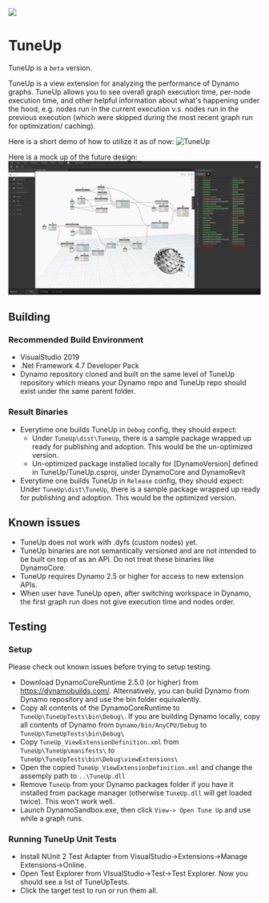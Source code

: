![](https://github.com/DynamoDS/TuneUp/workflows/TuneUp-Build/badge.svg)

# TuneUp

TuneUp is a `beta` version.

TuneUp is a view extension for analyzing the performance of Dynamo graphs. TuneUp allows you to see overall graph execution time, per-node execution time, and other helpful information about what's happening under the hood, e.g. nodes run in the current execution v.s. nodes run in the previous execution (which were skipped during the most recent graph run for optimization/ caching).

Here is a short demo of how to utilize it as of now:
![TuneUp](design/gifs/TuneUpScroll.gif)

Here is a mock up of the future design:
![Alt text](design/images/TuneUp_Mockup_03_SortedByExecutionOrder.jpg?raw=true "TuneUp")

## Building
### Recommended Build Environment
- VisualStudio 2019
- .Net Framework 4.7 Developer Pack
- Dynamo repository cloned and built on the same level of TuneUp repository which means your Dynamo repo and TuneUp repo should exist under the same parent folder.

### Result Binaries
- Everytime one builds TuneUp in `Debug` config, they should expect:
    - Under `TuneUp\dist\TuneUp`, there is a sample package wrapped up ready for publishing and adoption. This would be the un-optimized version.
    - Un-optimized package installed locally for [DynamoVersion] defined in TuneUp/TuneUp.csproj, under DynamoCore and DynamoRevit
- Everytime one builds TuneUp in `Release` config, they should expect:
Under `TuneUp\dist\TuneUp`, there is a sample package wrapped up ready for publishing and adoption. This would be the optimized version.

## Known issues
- TuneUp does not work with .dyfs (custom nodes) yet.
- TuneUp binaries are not semantically versioned and are not intended to be built on top of as an API. Do not treat these binaries like DynamoCore.
- TuneUp requires Dynamo 2.5 or higher for access to new extension APIs.
- When user have TuneUp open, after switching workspace in Dynamo, the first graph run does not give execution time and nodes order.

## Testing

### Setup
Please check out known issues before trying to setup testing.

- Download DynamoCoreRuntime 2.5.0 (or higher) from https://dynamobuilds.com/. Alternatively, you can build Dynamo from Dynamo repository and use the bin folder equivalently.
- Copy all contents of the DynamoCoreRuntime to `TuneUp\TuneUpTests\bin\Debug\`. If you are building Dynamo locally, copy all contents of Dynamo from `Dynamo/bin/AnyCPU/Debug` to `TuneUp\TuneUpTests\bin\Debug\`
- Copy `TuneUp_ViewExtensionDefinition.xml` from `TuneUp\TuneUp\manifests\` to `TuneUp\TuneUpTests\bin\Debug\viewExtensions\`
- Open the copied `TuneUp_ViewExtensionDefinition.xml` and change the assemply path to `..\TuneUp.dll`
- Remove `TuneUp` from your Dynamo packages folder if you have it installed from package manager (otherwise `TuneUp.dll` will get loaded twice). This won't work well.
- Launch DynamoSandbox.exe, then click `View-> Open Tune Up` and use while a graph runs.

### Running TuneUp Unit Tests
- Install NUnit 2 Test Adapter from VisualStudio->Extensions->Manage Extensions->Online.
- Open Test Explorer from VIsualStudio->Test->Test Explorer. Now you should see a list of TuneUpTests.
- Click the target test to run or run them all.
